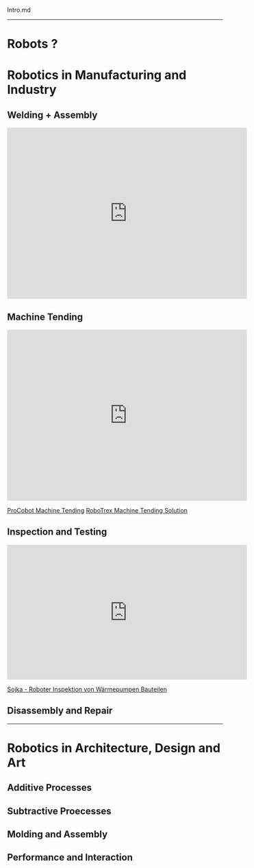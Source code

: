 Intro.md 


___

# Robots ?



# Robotics in Manufacturing and Industry

## Welding + Assembly 

<iframe width="560" height="400" src="https://www.youtube-nocookie.com/embed/g3RxpoQ-KO4?si=BXOFMk0QvJHIUxQZ" title="YouTube video player" frameborder="0" allow="accelerometer; autoplay; clipboard-write; encrypted-media; gyroscope; picture-in-picture; web-share" referrerpolicy="strict-origin-when-cross-origin" allowfullscreen></iframe>

## Machine Tending 

<iframe width="560" height="400" src="https://www.youtube-nocookie.com/embed/35KhfiAmE4o?si=VB1Y29ByTPzpdEWu" title="YouTube video player" frameborder="0" allow="accelerometer; autoplay; clipboard-write; encrypted-media; gyroscope; picture-in-picture; web-share" referrerpolicy="strict-origin-when-cross-origin" allowfullscreen></iframe>

[ProCobot Machine Tending](https://www.youtube.com/watch?v=9nacz_u8J4A)
[RoboTrex Machine Tending Solution](https://www.youtube.com/watch?v=K3BGOQ_TLp8)

## Inspection and Testing

<iframe width="560" height="315" src="https://www.youtube-nocookie.com/embed/eMsUn-x8f7Y?si=1oA1F649p30j4K8P" title="YouTube video player" frameborder="0" allow="accelerometer; autoplay; clipboard-write; encrypted-media; gyroscope; picture-in-picture; web-share" referrerpolicy="strict-origin-when-cross-origin" allowfullscreen></iframe>

[Sojka - Roboter Inspektion von Wärmepumpen Bauteilen](https://www.youtube.com/watch?v=ATpLyt69YFQ)

 
## Disassembly and Repair 

___

# Robotics in Architecture, Design and Art 

## Additive Processes 

## Subtractive Proecesses 

## Molding and Assembly 

## Performance and Interaction 